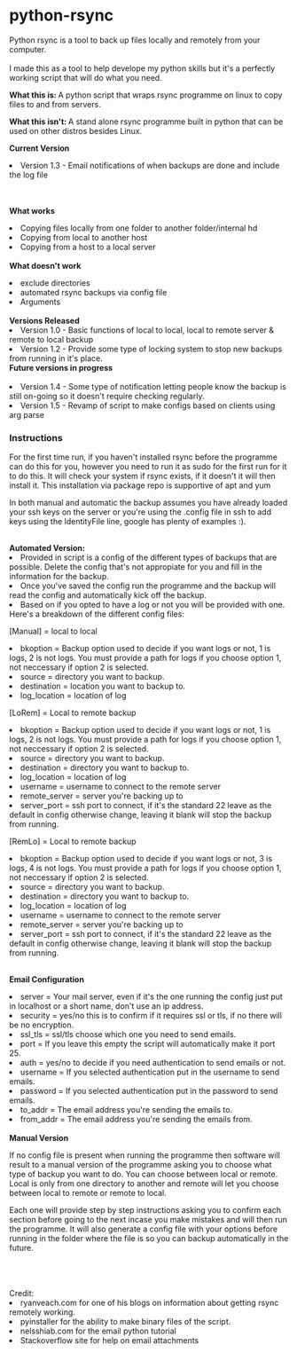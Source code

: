 # python-rsync
Python rsync is a tool to back up files locally and remotely from your computer.
<br>
<br>
I made this as a tool to help develope my python skills but it's a perfectly working script that will do what you need.

<b> What this is: </b>
A python script that wraps rsync programme on linux to copy files to and from servers.

<b> What this isn't: </b>
A stand alone rsync programme built in python that can be used on other distros besides Linux.

<p><b> Current Version </b></p>
<p><li> Version 1.3 - Email notifications of when backups are done and include the log file</p>
<br>
<br>
<b> What works </b>
<p> <li> Copying files locally from one folder to another folder/internal hd
<li> Copying from local to another host
<li> Copying from a host to a local server 
<br>
<br>
<b> What doesn't work </b>
<p> <li> exclude directories
<li> automated rsync backups via config file
<li> Arguments
<br>
<br>
<b> Versions Released </b>
<br>
<li> Version 1.0 - Basic functions of local to local, local to remote server & remote to local backup
<br>
<li> Version 1.2 - Provide some type of locking system to stop new backups from running in it's place.
<br>
<b> Future versions in progress </b>
<br>
<br>
<li> Version 1.4 - Some type of notification letting people know the backup is still on-going
 so it doesn't require checking regularly.
<li> Version 1.5 - Revamp of script to make configs based on clients using arg parse

<h3> Instructions </h3>
<p> For the first time run, if you haven't installed rsync before the programme can do this for you, however you need to run it as sudo for the first run for it to do this. It will check your system if rsync exists, if it doesn't it will then install it.
This installation via package repo is supportive of apt and yum</p>

<p> In both manual and automatic the backup assumes you have already loaded your ssh keys on the server or you're using the .config file in ssh to add keys using the IdentityFile line, 
google has plenty of examples :). </p>
<br>
<b> Automated Version: </b>
<li> Provided in script is a config of the different types of backups that are possible.  Delete the config that's not appropiate for you and fill in the information for the backup.
<li> Once you've saved the config run the programme and the backup will read the config and automatically kick off the backup.
<li> Based on if you opted to have a log or not you will be provided with one.
<br>
Here's a breakdown of the different config files:
<br>
<p>[Manual] = local to local
<li> bkoption = Backup option used to decide if you want logs or not, 1 is logs, 2 is not logs.  You must provide a path for logs if you choose option 1, not neccessary if option 2 is selected.
<li> source = directory you want to backup.
<li> destination = location you want to backup to.
<li> log_location = location of log 
<p>[LoRem] = Local to remote backup
<li> bkoption = Backup option used to decide if you want logs or not, 1 is logs, 2 is not logs.  You must provide a path for logs if you choose option 1, not neccessary if option 2 is selected.
<li> source = directory you want to backup.
<li> destination = directory you want to backup to.
<li> log_location = location of log 
<li> username = username to connect to the remote server 
<li> remote_server = server you're backing up to
<li> server_port = ssh port to connect, if it's the standard 22 leave as the default in config otherwise change, leaving it blank will stop the backup from running.

<p>[RemLo] = Local to remote backup
<li> bkoption = Backup option used to decide if you want logs or not, 3 is logs, 4 is not logs.  You must provide a path for logs if you choose option 1, not neccessary if option 2 is selected.
<li> source = directory you want to backup.
<li> destination = directory you want to backup to.
<li> log_location = location of log 
<li> username = username to connect to the remote server 
<li> remote_server = server you're backing up to
<li> server_port = ssh port to connect, if it's the standard 22 leave as the default in config otherwise change, leaving it blank will stop the backup from running.
<br>
<br>

<b> Email Configuration </b>
<li> server = Your mail server, even if it's the one running the config just put in localhost or a short name, don't use an ip address.
<li> security = yes/no this is to confirm if it requires ssl or tls, if no there will be no encryption.
<li> ssl_tls = ssl/tls choose which one you need to send emails.
<li> port = If you leave this empty the script will automatically make it port 25.
<li> auth = yes/no to decide if you need authentication to send emails or not.
<li> username = If you selected authentication put in the username to send emails.
<li> password = If you selected authentication put in the password to send emails.
<li> to_addr = The email address you're sending the emails to.
<li> from_addr = The email address you're sending the emails from.
<br>
<br>
<b> Manual Version </b>
<p> If no config file is present when running the programme then software will result to a manual version of the programme asking you to choose what type of backup you want to do.
You can choose between local or remote.  Local is only from one directory to another and remote will let you choose between local to remote or remote to local. </p>
<p> Each one will provide step by step instructions asking you to confirm each section before going to the next incase you make mistakes and will then run the programme.
It will also generate a config file with your options before running in the folder where the file is so you can backup automatically in the future.</p>
<br>
<br>
<br>
Credit: 

<li> ryanveach.com for one of his blogs on information about getting rsync remotely working.
<li> pyinstaller for the ability to make binary files of the script.
<li> nelsshiab.com for the email python tutorial
<li> Stackoverflow site for help on email attachments
